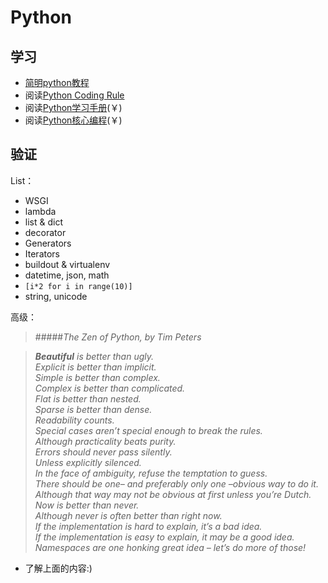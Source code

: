 Python
======

学习
-------

* [简明python教程](http://sebug.net/paper/python/)
* 阅读[Python Coding Rule](http://ssv.sebug.net/Python_Coding_Rule)
* 阅读[Python学习手册](http://product.dangdang.com/product.aspx?product_id=20667966)(￥)
* 阅读[Python核心编程](http://product.dangdang.com/product.aspx?product_id=20255354)(￥)

验证
-------

List：

* WSGI
* lambda
* list & dict
* decorator
* Generators
* Iterators
* buildout & virtualenv
* datetime, json, math
* `[i*2 for i in range(10)]`
* string, unicode

高级：

> #####*The Zen of Python, by Tim Peters*

> *__Beautiful__ is better than ugly.*<br/>
> *Explicit is better than implicit.*<br/>
> *Simple is better than complex.*<br/>
> *Complex is better than complicated.*<br/>
> *Flat is better than nested.*<br/>
> *Sparse is better than dense.*<br/>
> *Readability counts.*<br/>
> *Special cases aren’t special enough to break the rules.*<br/>
> *Although practicality beats purity.*<br/>
> *Errors should never pass silently.*<br/>
> *Unless explicitly silenced.*<br/>
> *In the face of ambiguity, refuse the temptation to guess.*<br/>
> *There should be one– and preferably only one –obvious way to do it.*<br/>
> *Although that way may not be obvious at first unless you’re Dutch.*<br/>
> *Now is better than never.*<br/>
> *Although never is often better than right now.*<br/>
> *If the implementation is hard to explain, it’s a bad idea.*<br/>
> *If the implementation is easy to explain, it may be a good idea.*<br/>
> *Namespaces are one honking great idea – let’s do more of those!*<br/>

* 了解上面的内容:)


